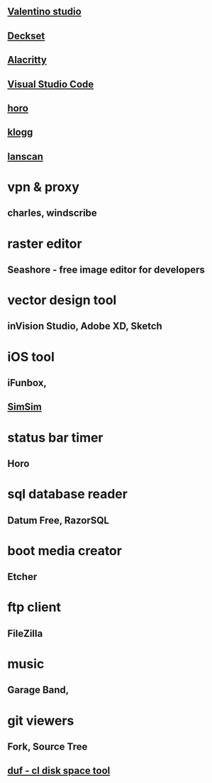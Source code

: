 
## [Valentino studio](https://www.valentina-db.com/en/all-downloads/vstudio/current)

## [Deckset](https://www.deckset.com)

## [Alacritty]()

## [Visual Studio Code](https://code.visualstudio.com)

## [horo](https://matthewpalmer.net/horo-free-timer-mac/)

## [klogg](https://klogg.filimonov.dev)

## [lanscan](https://apps.apple.com/us/app/lanscan/id472226235?mt=12)

# vpn & proxy

## charles, windscribe

# raster editor

## Seashore - free image editor for developers

# vector design tool

## inVision Studio, Adobe XD, Sketch

# iOS tool

## iFunbox,

## [SimSim](https://github.com/dsmelov/simsim)

# status bar timer

## Horo

# sql database reader

## Datum Free, RazorSQL

# boot media creator

## Etcher

# ftp client

## FileZilla

# music

## Garage Band,

# git viewers

## Fork, Source Tree

## [duf - cl disk space tool](https://github.com/muesli/duf)
